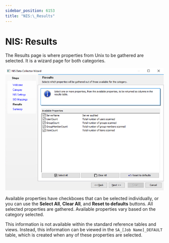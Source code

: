 ```yaml
---
sidebar_position: 6153
title: "NIS:\_Results"
---
```


# NIS: Results

The Results page is where properties from Unix to be gathered are selected. It is a wizard page for both categories.

![NIS Data Collector Wizard Results page](../../../../../../../static/images/AccessAnalyzer_12.0/Content/Resources/Images/EnterpriseAuditor/Admin/DataCollector/NIS/Results.png "NIS Data Collector Wizard Results page")

Available properties have checkboxes that can be selected individually, or you can use the **Select All**, **Clear All**, and **Reset to defaults** buttons. All selected properties are gathered. Available properties vary based on the category selected.

This information is not available within the standard reference tables and views. Instead, this information can be viewed in the `SA_[Job Name]_DEFAULT` table, which is created when any of these properties are selected.